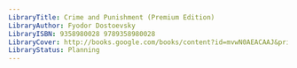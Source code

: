 ```yaml
---
LibraryTitle: Crime and Punishment (Premium Edition)
LibraryAuthor: Fyodor Dostoevsky
LibraryISBN: 9358980028 9789358980028
LibraryCover: http://books.google.com/books/content?id=mvwN0AEACAAJ&printsec=frontcover&img=1&zoom=1&source=gbs_api
LibraryStatus: Planning
---
```

